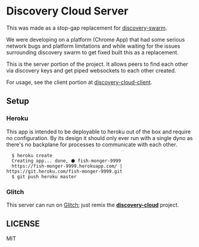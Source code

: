 # Discovery Cloud Server

This was made as a stop-gap replacement for [discovery-swarm](https://github.com/mafintosh/discovery-swarm).

We were developing on a platform (Chrome App) that had some serious network
bugs and platform limitations and while waiting for the issues surrounding
discovery swarm to get fixed built this as a replacement.

This is the server portion of the project. It allows peers to find each
other via discovery keys and get piped websockets to each other created.

For usage, see the client portion at [discovery-cloud-client](https://github.com/orionz/discovery-cloud-client).

## Setup

### Heroku

This app is intended to be deployable to heroku out of the box and require no
configuration. By its design it should only ever run with a single dyno as
there's no backplane for processes to communicate with each other.

```
  $ heroku create
  Creating app... done, ⬢ fish-monger-9999
  https://fish-monger-9999.herokuapp.com/ | https://git.heroku.com/fish-monger-9999.git
  $ git push heroku master
```

### Glitch

This server can run on [Glitch](https://glitch.com); just remix the [**discovery-cloud**](https://glitch.com/edit/#!/remix/discovery-cloud) project.

## LICENSE

MIT
